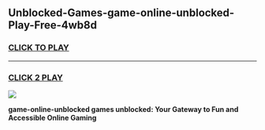
## Unblocked-Games-game-online-unblocked-Play-Free-4wb8d
<h3>
<a href="https://premium76.site?title=game-online-unblocked&ref=10A">CLICK TO PLAY</a></h3>
<hr>

<h3>
<a href="https://premium76.site?title=game-online-unblocked&ref=10A">CLICK 2 PLAY</a>
  
</h3>

<a href="https://premium76.site?title=game-online-unblocked&ref=10A"><img src="https://clearcache.store/games.png"></a>


**game-online-unblocked games unblocked: Your Gateway to Fun and Accessible Online Gaming**
